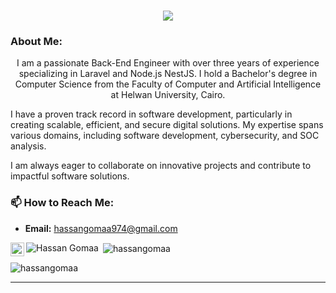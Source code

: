 

<h1 align="center">
  <a href="https://git.io/typing-svg">
    <img src="https://readme-typing-svg.herokuapp.com/?lines=This+is+Hassan+Gomaa;Nice+to+meet+you+%F0%9F%91%8B&center=true&size=30">
  </a>
</h1>
   
### About Me:
<p align="center">
I am a passionate Back-End Engineer   with over three years of experience specializing in Laravel and Node.js NestJS. I hold a Bachelor's degree in Computer Science from the Faculty of Computer and Artificial Intelligence at Helwan University, Cairo.

I have a proven track record in software development, particularly in creating scalable, efficient, and secure digital solutions. My expertise spans various domains, including software development, cybersecurity, and SOC analysis.

I am always eager to collaborate on innovative projects and contribute to impactful software solutions.

### 📫 How to Reach Me:
- **Email:** hassangomaa974@gmail.com

<a href="https://www.linkedin.com/in/hassangomaaeng/">
  <img align="left" alt="LinkedIn" width="22px" src="https://static-exp1.licdn.com/sc/h/al2o9zrvru7aqj8e1x2rzsrca" />
</a>






<p><img align="left" src="https://github-readme-stats.vercel.app/api/top-langs?username=hassangomaa&show_icons=true&locale=en&layout=compact" alt="Hassan Gomaa " /></p>

<p>&nbsp;<img align="center" src="https://github-readme-stats.vercel.app/api?username=hassangomaa&show_icons=true&locale=en" alt="hassangomaa" /></p>

<p><img align="center" src="https://github-readme-streak-stats.herokuapp.com/?user=hassangomaa&" alt="hassangomaa" /></p>

<hr>


